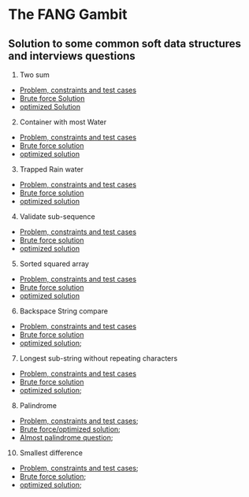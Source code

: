 # The FANG Gambit
## Solution to some common soft data structures and interviews questions

1. Two sum
  - [Problem, constraints and test cases](./0x01-two_sum/problem.txt)
  - [Brute force Solution](./0x01-two_sum/optimized.ins.js)
  - [optimized Solution](./0x01-two_sum/optimized.ins.js)

2. Container with most Water
  - [Problem, constraints and test cases](./0x02-container_with_most_water/problem.txt)
  - [Brute force solution](./0x02-container_with_most_water/brute-force.js)
  - [optimized  solution](./0x02-container_with_most_water/optimized.ins.js)

3. Trapped Rain water
  - [Problem, constraints and test cases](./0x03-tapping_rain_water/problem.txt)
  - [Brute force solution](./0x03-tapping_rain_water/brute-force.js)
  - [optimized solution](./0x03-tapping_rain_water/optimized.ins.js)

4. Validate sub-sequence
  - [Problem, constraints and test cases](./0x04-validate_subsequence/problem.txt)
  - [Brute force solution](./0x04-validate_subsequence/brute-force.js)
  - [optimized solution](./0x04-validate_subsequence/optimized.js)

5. Sorted squared array
  - [Problem, constraints and test cases](./0x05-sorted_squared_array/problem.txt)
  - [Brute force solution](./0x05-sorted_squared_array/brute-force.js)
  - [optimized solution](./0x05-sorted_squared_array/optimized.ins.js)

6. Backspace String compare
  - [Problem, constraints and test cases](./0x06-backspace_string_compare/problem.txt)
  - [Brute force solution](./0x06-backspace_string_compare/brute-force.js)
  - [optimized solution](./0x06-backspace_string_compare/optimized.ins.js);

7. Longest sub-string without repeating characters
  - [Problem, constraints and test cases](./0x07-longest_substring_without_repeating_characters/problem.txt)
  - [Brute force solution](./0x07-longest_substring_without_repeating_characters/brute-force.js)
  - [optimized solution](./0x07-longest_substring_without_repeating_characters/optimized.ins.js);

8. Palindrome
  - [Problem, constraints and test cases](./0x08-palindrome/problem.txt);
  - [Brute force/optimized solution](./0x08-palindrome/brute-force.js);
  - [Almost palindrome question](./0x08-palindrome/almost-palindrome.js);

10. Smallest difference
  - [Problem, constraints and test cases](./0x10-smallest_difference/problem.txt);
  - [Brute force solution](./0x10-smallest_difference/brute-force.js);
  - [optimized solution](./0x10-smallest_difference/optimized.ins.js);

